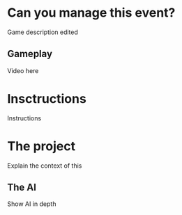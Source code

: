 <head>
<link rel="icon" type="image/x-icon" href="favicon.ico">
</head>

<html>
<body>
  <h1>Can you manage this event?</h1>
    <p>Game description edited</p>
  <h2>Gameplay</h2>
    <p>Video here</p>
  <h1>Insctructions</h1>
    <p>Instructions</p>
  <h1>The project</h1>
    <p>Explain the context of this</p>
  <h2>The AI</h2>
    <p>Show AI in depth</p>
</body>
</html>

